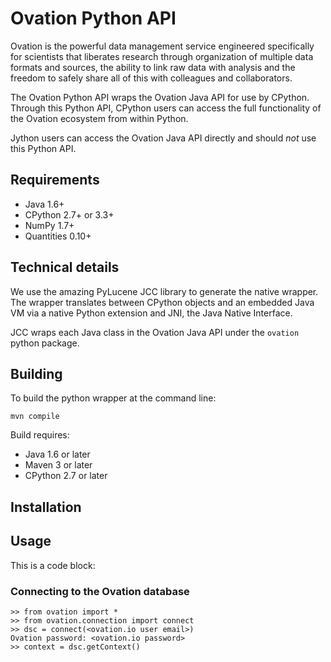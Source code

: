 # Ovation Python API


Ovation is the powerful data management service engineered specifically for scientists that liberates research through organization of multiple data formats and sources, the ability to link raw data with analysis and the freedom to safely share all of this with colleagues and collaborators.

The Ovation Python API wraps the Ovation Java API for use by CPython. Through this Python API, CPython users can access the full functionality of the Ovation ecosystem from within Python. 

Jython users can access the Ovation Java API directly and should *not* use this Python API.


## Requirements

* Java 1.6+
* CPython 2.7+ or 3.3+
* NumPy 1.7+
* Quantities 0.10+

## Technical details

We use the amazing PyLucene JCC library to generate the native wrapper. The wrapper translates between CPython objects and an embedded Java VM via a native Python extension and JNI, the Java Native Interface.

JCC wraps each Java class in the Ovation Java API under the `ovation` python package.

## Building

To build the python wrapper at the command line:

	mvn compile

Build requires:

* Java 1.6 or later
* Maven 3 or later
* CPython 2.7 or later

## Installation

## Usage

This is a code block:

### Connecting to the Ovation database

	>> from ovation import *
	>> from ovation.connection import connect
	>> dsc = connect(<ovation.io user email>)
	Ovation password: <ovation.io password>
	>> context = dsc.getContext()



